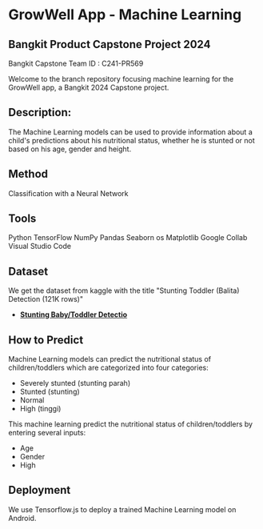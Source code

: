 # GrowWell App - Machine Learning

## Bangkit Product Capstone Project 2024
Bangkit Capstone Team ID : C241-PR569

Welcome to the branch repository focusing machine learning for the GrowWell app, a Bangkit 2024 Capstone project.

## **Description:**
The Machine Learning models can be used to provide information about a child's predictions about his nutritional status, whether he is stunted or not based on his age, gender and height.

## **Method**
Classification with a Neural Network

## **Tools**
Python
TensorFlow
NumPy
Pandas
Seaborn
os
Matplotlib
Google Collab
Visual Studio Code

## **Dataset**
We get the dataset from kaggle with the title "Stunting Toddler (Balita) Detection (121K rows)"
- **[Stunting Baby/Toddler Detectio](https://www.kaggle.com/datasets/rendiputra/stunting-balita-detection-121k-rows)**

## **How to Predict**
Machine Learning models can predict the nutritional status of children/toddlers which are categorized into four categories:
- Severely stunted (stunting parah)
- Stunted (stunting)
- Normal
- High (tinggi)

This machine learning predict the nutritional status of children/toddlers by entering several inputs:
- Age
- Gender
- High

## **Deployment**
We use Tensorflow.js to deploy a trained Machine Learning model on Android.




